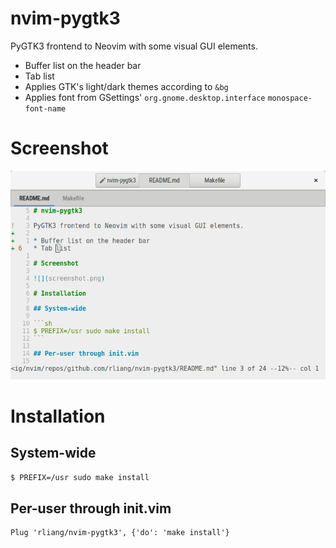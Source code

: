 # nvim-pygtk3

PyGTK3 frontend to Neovim with some visual GUI elements.

* Buffer list on the header bar
* Tab list
* Applies GTK's light/dark themes according to `&bg`
* Applies font from GSettings' `org.gnome.desktop.interface`
  `monospace-font-name`

# Screenshot

![](screenshot.png)

# Installation

## System-wide

```sh
$ PREFIX=/usr sudo make install
```

## Per-user through init.vim

```vim
Plug 'rliang/nvim-pygtk3', {'do': 'make install'}
```
